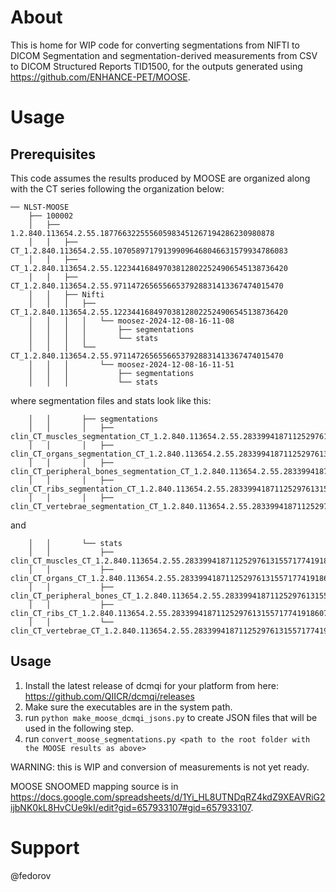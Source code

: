 # About

This is home for WIP code for converting segmentations from NIFTI to DICOM Segmentation 
and segmentation-derived measurements from CSV to DICOM Structured Reports TID1500, for the 
outputs generated using https://github.com/ENHANCE-PET/MOOSE.


# Usage

## Prerequisites

This code assumes the results produced by MOOSE are organized along with the CT series following the organization below:

```
── NLST-MOOSE
    ├── 100002
    │   ├── 1.2.840.113654.2.55.187766322555605983451267194286230980878
    │   │   ├── CT_1.2.840.113654.2.55.107058971791399096468046631579934786083
    │   │   ├── CT_1.2.840.113654.2.55.122344168497038128022524906545138736420
    │   │   ├── CT_1.2.840.113654.2.55.97114726565566537928831413367474015470
    │   │   ├── Nifti
    │   │   │   ├── CT_1.2.840.113654.2.55.122344168497038128022524906545138736420
    │   │   │   │   └── moosez-2024-12-08-16-11-08
    │   │   │   │       ├── segmentations
    │   │   │   │       └── stats
    │   │   │   └── CT_1.2.840.113654.2.55.97114726565566537928831413367474015470
    │   │   │       └── moosez-2024-12-08-16-11-51
    │   │   │           ├── segmentations
    │   │   │           └── stats
```

where segmentation files and stats look like this:

```
    │   │       ├── segmentations
    │   │       │   ├── clin_CT_muscles_segmentation_CT_1.2.840.113654.2.55.283399418711252976131557177419186072875.nii.gz
    │   │       │   ├── clin_CT_organs_segmentation_CT_1.2.840.113654.2.55.283399418711252976131557177419186072875.nii.gz
    │   │       │   ├── clin_CT_peripheral_bones_segmentation_CT_1.2.840.113654.2.55.283399418711252976131557177419186072875.nii.gz
    │   │       │   ├── clin_CT_ribs_segmentation_CT_1.2.840.113654.2.55.283399418711252976131557177419186072875.nii.gz
    │   │       │   ├── clin_CT_vertebrae_segmentation_CT_1.2.840.113654.2.55.283399418711252976131557177419186072875.nii.gz
```

and

```
    │   │       └── stats
    │   │           ├── clin_CT_muscles_CT_1.2.840.113654.2.55.283399418711252976131557177419186072875_ct_volume.csv
    │   │           ├── clin_CT_organs_CT_1.2.840.113654.2.55.283399418711252976131557177419186072875_ct_volume.csv
    │   │           ├── clin_CT_peripheral_bones_CT_1.2.840.113654.2.55.283399418711252976131557177419186072875_ct_volume.csv
    │   │           ├── clin_CT_ribs_CT_1.2.840.113654.2.55.283399418711252976131557177419186072875_ct_volume.csv
    │   │           └── clin_CT_vertebrae_CT_1.2.840.113654.2.55.283399418711252976131557177419186072875_ct_volume.csv
```

## Usage

1. Install the latest release of dcmqi for your platform from here: https://github.com/QIICR/dcmqi/releases
2. Make sure the executables are in the system path.
3. run `python make_moose_dcmqi_jsons.py` to create JSON files that will be used in the following step.
4. run `convert_moose_segmentations.py <path to the root folder with the MOOSE results as above>` 

WARNING: this is WIP and conversion of measurements is not yet ready.

MOOSE SNOOMED mapping source is in https://docs.google.com/spreadsheets/d/1Yi_HL8UTNDqRZ4kdZ9XEAVRiG2ijbNK0kL8HvCUe9kI/edit?gid=657933107#gid=657933107.

# Support

@fedorov
